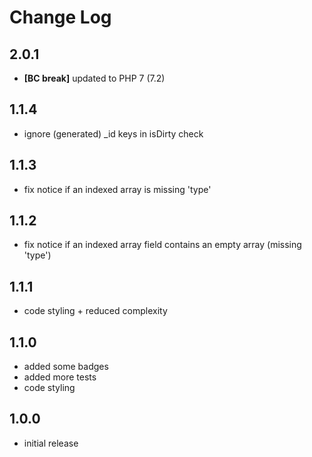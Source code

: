 # Change Log

## 2.0.1
* **[BC break]** updated to PHP 7 (7.2)

## 1.1.4
* ignore (generated) _id keys in isDirty check

## 1.1.3
* fix notice if an indexed array is missing 'type'

## 1.1.2
* fix notice if an indexed array field contains an empty array (missing 'type')

## 1.1.1
* code styling + reduced complexity


## 1.1.0
* added some badges
* added more tests
* code styling

## 1.0.0
* initial release
